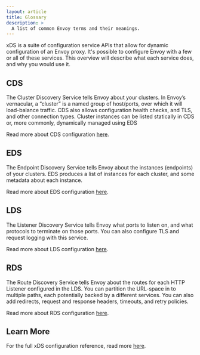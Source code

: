 ```yaml
---
layout: article
title: Glossary
description: >
  A list of common Envoy terms and their meanings.
---
```


[//]: # ( Copyright 2018 Turbine Labs, Inc.                                   )
[//]: # ( you may not use this file except in compliance with the License.    )
[//]: # ( You may obtain a copy of the License at                             )
[//]: # (                                                                     )
[//]: # (     http://www.apache.org/licenses/LICENSE-2.0                      )
[//]: # (                                                                     )
[//]: # ( Unless required by applicable law or agreed to in writing, software )
[//]: # ( distributed under the License is distributed on an "AS IS" BASIS,   )
[//]: # ( WITHOUT WARRANTIES OR CONDITIONS OF ANY KIND, either express or     )
[//]: # ( implied. See the License for the specific language governing        )
[//]: # ( permissions and limitations under the License.                      )

[//]: # (Glossary)

xDS is a suite of configuration service APIs that allow for dynamic
configuration of an Envoy proxy. It's possible to configure Envoy with a few or
all of these services. This overview will describe what each service does, and
why you would use it.

## CDS

The Cluster Discovery Service tells Envoy about your clusters. In Envoy’s
vernacular, a “cluster” is a named group of host/ports, over which it will
load-balance traffic. CDS also allows configuration health checks, and TLS, and
other connection types. Cluster instances can be listed statically in CDS or,
more commonly, dynamically managed using EDS

Read more about CDS configuration [here](https://www.envoyproxy.io/docs/envoy/latest/configuration/cluster_manager/cds).

## EDS

The Endpoint Discovery Service tells Envoy about the instances (endpoints) of
your clusters. EDS produces a list of instances for each cluster, and some
metadata about each instance.

Read more about EDS configuration [here](https://www.envoyproxy.io/docs/envoy/latest/api-v2/api/v2/eds.proto.html#envoy-api-file-envoy-api-v2-eds-proto).

## LDS

The Listener Discovery Service tells Envoy what ports to listen on, and what
protocols to terminate on those ports. You can also configure TLS and request
logging with this service.

Read more about LDS configuration [here](https://www.envoyproxy.io/docs/envoy/latest/configuration/listeners/lds).

## RDS

The Route Discovery Service tells Envoy about the routes for each HTTP Listener
configured in the LDS. You can partition the URL-space in to multiple paths,
each potentially backed by a different services. You can also add redirects,
request and response headers, timeouts, and retry policies.

Read more about RDS configuration [here](https://www.envoyproxy.io/docs/envoy/latest/configuration/http_conn_man/rds).

## Learn More

For the full xDS configuration reference, read more [here](https://www.envoyproxy.io/docs/envoy/latest/configuration/configuration.html#config).
